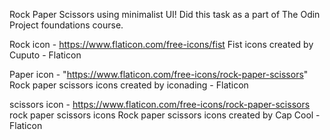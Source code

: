 Rock Paper Scissors using minimalist UI!
Did this task as a part of The Odin Project foundations course.

Rock icon - https://www.flaticon.com/free-icons/fist Fist icons created by Cuputo - Flaticon

Paper icon - "https://www.flaticon.com/free-icons/rock-paper-scissors" Rock paper scissors icons created by iconading - Flaticon

scissors icon - https://www.flaticon.com/free-icons/rock-paper-scissors rock paper scissors icons Rock paper scissors icons created by Cap Cool - Flaticon